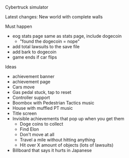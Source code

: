 Cybertruck simulator

Latest changes:
New world with complete walls

Must happen
- eog stats page same as stats page, include dogecoin
	- "found the dogecoin = nope"
- add total lawsuits to the save file
- add bark to dogecoin
- game ends if car flips

Ideas
- achievement banner
- achievement page
- Cars move
- Gas pedal stuck, tap to reset
- Controller support
- Boombox with Pedestrian Tactics music
- House with muffled PT music
- Title screen
- Invisible achievements that pop up when you get them
	- Doge coins to collect
	- Find Elon
	- Don't move at all
	- Travel a mile without hitting anything
	- Hit over X amount of objects (lots of lawsuits)
- Billboard that says it hurts in Japanese
